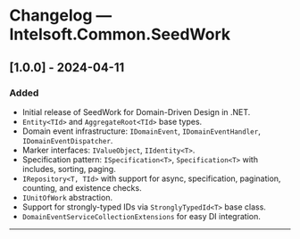# Changelog — Intelsoft.Common.SeedWork

## [1.0.0] - 2024-04-11

### Added
- Initial release of SeedWork for Domain-Driven Design in .NET.
- `Entity<TId>` and `AggregateRoot<TId>` base types.
- Domain event infrastructure: `IDomainEvent`, `IDomainEventHandler`, `IDomainEventDispatcher`.
- Marker interfaces: `IValueObject`, `IIdentity<T>`.
- Specification pattern: `ISpecification<T>`, `Specification<T>` with includes, sorting, paging.
- `IRepository<T, TId>` with support for async, specification, pagination, counting, and existence checks.
- `IUnitOfWork` abstraction.
- Support for strongly-typed IDs via `StronglyTypedId<T>` base class.
- `DomainEventServiceCollectionExtensions` for easy DI integration.

---
